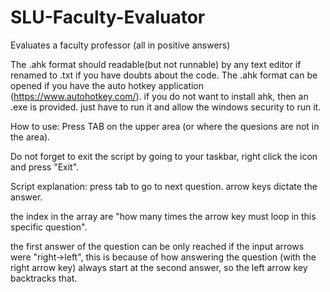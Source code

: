 # SLU-Faculty-Evaluator
Evaluates a faculty professor (all in positive answers)


The .ahk format should readable(but not runnable) by any text editor if renamed to .txt if you have doubts about the code. 
The .ahk format can be opened if you have the auto hotkey application (https://www.autohotkey.com/).
if you do not want to install ahk, then an .exe is provided. just have to run it and allow the windows security to run it.

How to use: Press TAB on the upper area (or where the quesions are not in the area).

Do not forget to exit the script by going to your taskbar, right click the icon and press "Exit".


Script explanation:
press tab to go to next question.
  arrow keys dictate the answer.

the index in the array are "how many times the arrow key must loop in this specific question".

the first answer of the question can be only reached if the input arrows were "right->left",
this is because of how answering the question (with the right arrow key) always start at the second answer, so the left arrow key backtracks that.


